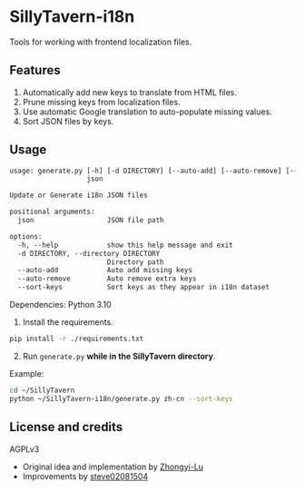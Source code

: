 # SillyTavern-i18n

Tools for working with frontend localization files.

## Features

1. Automatically add new keys to translate from HTML files.
2. Prune missing keys from localization files.
3. Use automatic Google translation to auto-populate missing values.
4. Sort JSON files by keys.

## Usage

```txt
usage: generate.py [-h] [-d DIRECTORY] [--auto-add] [--auto-remove] [--sort-keys]
                   json

Update or Generate i18n JSON files

positional arguments:
  json                  JSON file path

options:
  -h, --help            show this help message and exit
  -d DIRECTORY, --directory DIRECTORY
                        Directory path
  --auto-add            Auto add missing keys
  --auto-remove         Auto remove extra keys
  --sort-keys           Sort keys as they appear in i18n dataset
```

Dependencies: Python 3.10

1) Install the requirements.

```bash
pip install -r ./requirements.txt
```

2) Run `generate.py` **while in the SillyTavern directory**.


Example:

```bash
cd ~/SillyTavern
python ~/SillyTavern-i18n/generate.py zh-cn --sort-keys
```

## License and credits

AGPLv3

* Original idea and implementation by [Zhongyi-Lu](https://github.com/Zhongyi-Lu)
* Improvements by [steve02081504](https://github.com/steve02081504)
